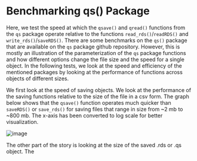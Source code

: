 # Benchmarking qs() Package

Here, we test the speed at which the `qsave()` and `qread()` functions from the `qs` package operate relative to the functions `read_rds()`/`readRDS()` and `write_rds()`/`saveRDS()`. There are some benchmarks on the `qs()` package that are available on the `qs` package github repository. However, this is mostly an illustration of the parameterization of the `qs` package functions and how different options change the file size and the speed for a single object. In the following tests, we look at the speed and efficiency of the mentioned packages by looking at the performance of functions across objects of different sizes. 

We first look at the speed of saving objects. We look at the performance of the saving functions relative to the size of the file in a csv form. The graph below shows that the `qsave()` function operates much quicker than `saveRDS()` or `save_rds()` for saving files that range in size from ~2 mb to ~800 mb. The x-axis has been converted to log scale for better visualization. 

![image](/Users/noahforougi/benchmark_qs/results/figures/saving_time.png)

The other part of the story is looking at the size of the saved .rds or .qs object. The 
